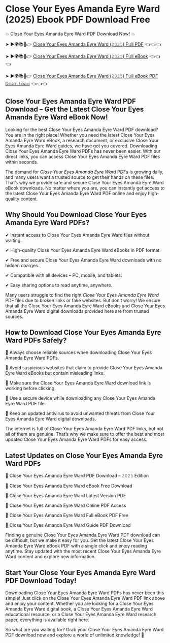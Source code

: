 # Close Your Eyes Amanda Eyre Ward (2025) Ebook PDF Download Free

💥 Close Your Eyes Amanda Eyre Ward PDF Download Now! 💥

➤ ►🌍📚📱👉 [Close Your Eyes Amanda Eyre Ward (𝟸𝟶𝟸𝟻) F𝚞ll PDF](https://getpdf.xyz/close-your-eyes-amanda-eyre-ward) 👈👈👈


➤ ►🌍📚📱👉 [Close Your Eyes Amanda Eyre Ward (𝟸𝟶𝟸𝟻) F𝚞ll eBook](https://getpdf.xyz/close-your-eyes-amanda-eyre-ward) 👈👈👈


➤ ►🌍📚📱👉 [Close Your Eyes Amanda Eyre Ward (𝟸𝟶𝟸𝟻) F𝚞ll eBook PDF D𝚘𝚠𝚗𝚕𝚘a𝚍](https://getpdf.xyz/close-your-eyes-amanda-eyre-ward) 👈👈👈


## Close Your Eyes Amanda Eyre Ward PDF Download – Get the Latest Close Your Eyes Amanda Eyre Ward eBook Now!

Looking for the best Close Your Eyes Amanda Eyre Ward PDF download? You are in the right place! Whether you need the latest Close Your Eyes Amanda Eyre Ward eBook, a research document, or exclusive Close Your Eyes Amanda Eyre Ward guides, we have got you covered. Downloading Close Your Eyes Amanda Eyre Ward PDFs has never been easier. With our direct links, you can access Close Your Eyes Amanda Eyre Ward PDF files within seconds.

The demand for *Close Your Eyes Amanda Eyre Ward* PDFs is growing daily, and many users want a trusted source to get their hands on these files. That’s why we provide safe and secure Close Your Eyes Amanda Eyre Ward eBook downloads. No matter where you are, you can instantly get access to the latest Close Your Eyes Amanda Eyre Ward PDF online and enjoy high-quality content.

## Why Should You Download Close Your Eyes Amanda Eyre Ward PDFs?

✔ Instant access to Close Your Eyes Amanda Eyre Ward files without waiting.

✔ High-quality Close Your Eyes Amanda Eyre Ward eBooks in PDF format.

✔ Free and secure Close Your Eyes Amanda Eyre Ward downloads with no hidden charges.

✔ Compatible with all devices – PC, mobile, and tablets.

✔ Easy sharing options to read anytime, anywhere.

Many users struggle to find the right *Close Your Eyes Amanda Eyre Ward* PDF files due to broken links or fake websites. But don’t worry! We ensure that all the Close Your Eyes Amanda Eyre Ward eBooks and Close Your Eyes Amanda Eyre Ward digital downloads provided here are from trusted sources.

## How to Download Close Your Eyes Amanda Eyre Ward PDFs Safely?

📌 Always choose reliable sources when downloading Close Your Eyes Amanda Eyre Ward PDFs.

📌 Avoid suspicious websites that claim to provide Close Your Eyes Amanda Eyre Ward eBooks but contain misleading links.

📌 Make sure the Close Your Eyes Amanda Eyre Ward download link is working before clicking.

📌 Use a secure device while downloading any Close Your Eyes Amanda Eyre Ward PDF file.

📌 Keep an updated antivirus to avoid unwanted threats from Close Your Eyes Amanda Eyre Ward digital downloads.

The internet is full of Close Your Eyes Amanda Eyre Ward PDF links, but not all of them are genuine. That’s why we make sure to offer the best and most updated Close Your Eyes Amanda Eyre Ward PDFs for easy access.

## Latest Updates on Close Your Eyes Amanda Eyre Ward PDFs

🔹 Close Your Eyes Amanda Eyre Ward PDF Download – 𝟸𝟶𝟸𝟻 Edition

🔹 Close Your Eyes Amanda Eyre Ward eBook Free Download

🔹 Close Your Eyes Amanda Eyre Ward Latest Version PDF

🔹 Close Your Eyes Amanda Eyre Ward Online PDF Access

🔹 Close Your Eyes Amanda Eyre Ward Full eBook PDF Free

🔹 Close Your Eyes Amanda Eyre Ward Guide PDF Download

Finding a genuine Close Your Eyes Amanda Eyre Ward PDF download can be difficult, but we make it easy for you. Get the latest Close Your Eyes Amanda Eyre Ward eBook PDF with a single click and enjoy reading anytime. Stay updated with the most recent Close Your Eyes Amanda Eyre Ward content and explore new information.

## Start Your Close Your Eyes Amanda Eyre Ward PDF Download Today!

Downloading Close Your Eyes Amanda Eyre Ward PDFs has never been this simple! Just click on the Close Your Eyes Amanda Eyre Ward PDF link above and enjoy your content. Whether you are looking for a Close Your Eyes Amanda Eyre Ward digital book, a Close Your Eyes Amanda Eyre Ward educational resource, or a Close Your Eyes Amanda Eyre Ward research paper, everything is available right here.

So what are you waiting for? Grab your Close Your Eyes Amanda Eyre Ward PDF download now and explore a world of unlimited knowledge! 🚀